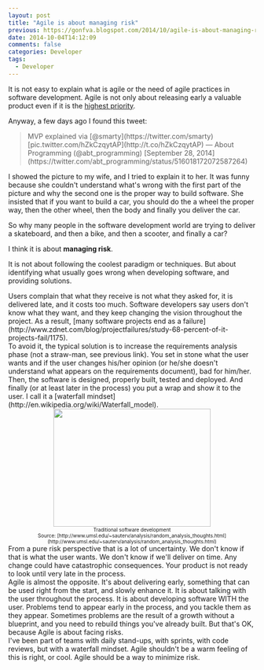 ```yaml
---
layout: post
title: "Agile is about managing risk"
previous: https://gonfva.blogspot.com/2014/10/agile-is-about-managing-risk.html
date: 2014-10-04T14:12:09
comments: false
categories: Developer
tags:
  - Developer
---
```


It is not easy to explain what is agile or the need of agile practices in software development. Agile is not only about releasing early a valuable product even if it is the&nbsp;[highest priority](http://agilemanifesto.org/principles.html).


Anyway, a few days ago I found this tweet:



<blockquote class="twitter-tweet" lang="en">MVP explained via [@smarty](https://twitter.com/smarty) [pic.twitter.com/hZkCzqytAP](http://t.co/hZkCzqytAP)
— About Programming (@abt_programming) [September 28, 2014](https://twitter.com/abt_programming/status/516018172072587264)</blockquote><script async="" charset="utf-8" src="//platform.twitter.com/widgets.js"></script> I showed the picture to my wife, and I tried to explain it to her. It was funny because she couldn't understand what's wrong with the first part of the picture and why the second one is the proper way to build software. She insisted that if you want to build a car, you should do the a wheel the proper way, then the other wheel, then the body and finally you deliver the car.


So why many people in the software development world are trying to deliver a skateboard, and then a bike, and then a scooter, and finally a car?


I think it is about <b>managing risk</b>.


It is not about following the coolest paradigm or techniques. But about identifying what usually goes wrong when developing software, and providing solutions.


<div class="separator" style="clear: both;">Users complain that what they receive is not what they asked for, it is delivered late, and it costs too much. Software developers say users don't know what they want, and they keep changing the vision throughout the project. As a result,&nbsp;[many software projects end as a failure](http://www.zdnet.com/blog/projectfailures/study-68-percent-of-it-projects-fail/1175).&nbsp;</div><div class="separator" style="clear: both;">
</div><div class="separator" style="clear: both;">To avoid it, the typical solution is to increase the requirements analysis phase (not a straw-man, see previous link). You set in stone what the user wants and if the user changes his/her opinion (or he/she doesn't understand what appears on the requirements document), bad for him/her. Then, the software is designed, properly built, tested and deployed. And finally (or at least later in the process) you put a wrap and show it to the user. I call it a&nbsp;[waterfall mindset](http://en.wikipedia.org/wiki/Waterfall_model).</div>
<div class="separator" style="clear: both; text-align: center;"><a href="http://2.bp.blogspot.com/-cH7Z71aa6O0/VC1FIZq57BI/AAAAAAAAAso/XjE7IjtjAPQ/s1600/PM_Build_Swing.gif" imageanchor="1" style="margin-left: 1em; margin-right: 1em;"><img border="0" src="http://2.bp.blogspot.com/-cH7Z71aa6O0/VC1FIZq57BI/AAAAAAAAAso/XjE7IjtjAPQ/s1600/PM_Build_Swing.gif" height="240" width="320" /></a></div><div class="separator" style="clear: both; text-align: center;"><span style="font-size: x-small;">Traditional software development</span></div><div class="separator" style="clear: both; text-align: center;"><span style="font-size: x-small;">Source: [http://www.umsl.edu/~sauterv/analysis/random_analysis_thoughts.html](http://www.umsl.edu/~sauterv/analysis/random_analysis_thoughts.html)</span></div><div class="separator" style="clear: both; text-align: center;">
</div><div class="separator" style="clear: both; text-align: left;">From a pure risk perspective that is a lot of uncertainty. We don't know if that is what the user wants. We don't know if we'll deliver on time. Any change could have catastrophic consequences. Your product is not ready to look until very late in the process.</div><div class="separator" style="clear: both; text-align: left;">
</div><div class="separator" style="clear: both; text-align: left;">Agile is almost the opposite. It's about delivering early, something that can be used right from the start, and slowly enhance it. It is about talking with the user throughout the process. It is about developing software WITH the user. Problems tend to appear early in the process, and you tackle them as they appear. Sometimes problems are the result of a growth without a blueprint, and you need to rebuild things you've already built. But that's OK, because Agile is about facing risks.</div><div class="separator" style="clear: both; text-align: left;">
</div><div class="separator" style="clear: both; text-align: left;">I've been part of teams with daily stand-ups, with sprints, with code reviews, but with a waterfall mindset. Agile shouldn't be a warm feeling of this is right, or cool. Agile should be a way to minimize risk.&nbsp;</div>
